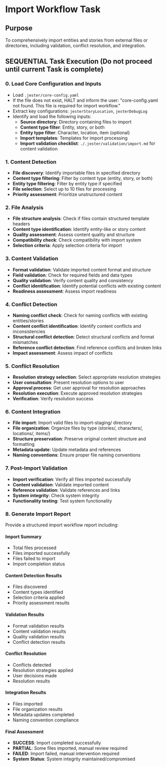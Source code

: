 

# Import Workflow Task

## Purpose

To comprehensively import entities and stories from external files or directories, including validation, conflict resolution, and integration.

## SEQUENTIAL Task Execution (Do not proceed until current Task is complete)

### 0. Load Core Configuration and Inputs

- Load `.jester/core-config.yaml`
- If the file does not exist, HALT and inform the user: "core-config.yaml not found. This file is required for import workflow."
- Extract key configurations: `jesterStoryLocation`, `jesterDebugLog`
- Identify and load the following inputs:
  - **Source directory**: Directory containing files to import
  - **Content type filter**: Entity, story, or both
  - **Entity type filter**: Character, location, item (optional)
  - **Import templates**: Templates for import processing
  - **Import validation checklist**: `./.jester/validation/import.md` for content validation

### 1. Content Detection

- **File discovery**: Identify importable files in specified directory
- **Content type filtering**: Filter by content type (entity, story, or both)
- **Entity type filtering**: Filter by entity type if specified
- **File selection**: Select up to 10 files for processing
- **Priority assessment**: Prioritize unstructured content

### 2. File Analysis

- **File structure analysis**: Check if files contain structured template headers
- **Content type identification**: Identify entity-like or story content
- **Quality assessment**: Assess content quality and structure
- **Compatibility check**: Check compatibility with import system
- **Selection criteria**: Apply selection criteria for import

### 3. Content Validation

- **Format validation**: Validate imported content format and structure
- **Field validation**: Check for required fields and data types
- **Quality validation**: Verify content quality and consistency
- **Conflict identification**: Identify potential conflicts with existing content
- **Readiness assessment**: Assess import readiness

### 4. Conflict Detection

- **Naming conflict check**: Check for naming conflicts with existing entities/stories
- **Content conflict identification**: Identify content conflicts and inconsistencies
- **Structural conflict detection**: Detect structural conflicts and format mismatches
- **Reference conflict detection**: Find reference conflicts and broken links
- **Impact assessment**: Assess impact of conflicts

### 5. Conflict Resolution

- **Resolution strategy selection**: Select appropriate resolution strategies
- **User consultation**: Present resolution options to user
- **Approval process**: Get user approval for resolution approaches
- **Resolution execution**: Execute approved resolution strategies
- **Verification**: Verify resolution success

### 6. Content Integration

- **File import**: Import valid files to import-staging/ directory
- **File organization**: Organize files by type (stories/, characters/, locations/, items/)
- **Structure preservation**: Preserve original content structure and formatting
- **Metadata update**: Update metadata and references
- **Naming conventions**: Ensure proper file naming conventions

### 7. Post-Import Validation

- **Import verification**: Verify all files imported successfully
- **Content validation**: Validate imported content
- **Reference validation**: Validate references and links
- **System integrity**: Check system integrity
- **Functionality testing**: Test system functionality

### 8. Generate Import Report

Provide a structured import workflow report including:

#### Import Summary
- Total files processed
- Files imported successfully
- Files failed to import
- Import completion status

#### Content Detection Results
- Files discovered
- Content types identified
- Selection criteria applied
- Priority assessment results

#### Validation Results
- Format validation results
- Content validation results
- Quality validation results
- Conflict detection results

#### Conflict Resolution
- Conflicts detected
- Resolution strategies applied
- User decisions made
- Resolution results

#### Integration Results
- Files imported
- File organization results
- Metadata updates completed
- Naming convention compliance

#### Final Assessment
- **SUCCESS**: Import completed successfully
- **PARTIAL**: Some files imported, manual review required
- **FAILED**: Import failed, manual intervention required
- **System Status**: System integrity maintained/compromised